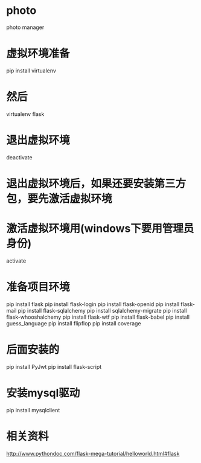 # photo
photo manager


# 虚拟环境准备
pip install virtualenv
# 然后
virtualenv flask
# 退出虚拟环境
deactivate
# 退出虚拟环境后，如果还要安装第三方包，要先激活虚拟环境
# 激活虚拟环境用(windows下要用管理员身份)
activate

# 准备项目环境
pip install flask
pip install flask-login
pip install flask-openid
pip install flask-mail
pip install flask-sqlalchemy
pip install sqlalchemy-migrate
pip install flask-whooshalchemy
pip install flask-wtf
pip install flask-babel
pip install guess_language
pip install flipflop
pip install coverage

# 后面安装的
pip install PyJwt
pip install flask-script
# 安装mysql驱动
pip install mysqlclient

# 相关资料
http://www.pythondoc.com/flask-mega-tutorial/helloworld.html#flask